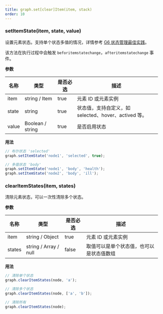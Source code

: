 ```yaml
---
title: graph.set[clear]Item(item, stack)
order: 10
---
```


### setItemState(item, state, value)

设置元素状态。支持单个状态多值的情况，详情参考 [G6 状态管理最佳实践](/zh/docs/manual/middle/states/state-new)。

该方法在执行过程中会触发 `beforitemstatechange`，`afteritemstatechange` 事件。

**参数**

| 名称  | 类型             | 是否必选 | 描述                                                 |
| ----- | ---------------- | -------- | ---------------------------------------------------- |
| item  | string / Item    | true     | 元素 ID 或元素实例                                   |
| state | string           | true     | 状态值，支持自定义，如 selected、hover、actived 等。 |
| value | Boolean / string | true     | 是否启用状态                                         |

**用法**

```javascript
// 布尔状态 'selected'
graph.setItemState('node1', 'selected', true);

// 多值状态 'body'
graph.setItemState('node1', 'body', 'health');
graph.setItemState('node2', 'body', 'ill');
```

### clearItemStates(item, states)

清除元素状态，可以一次性清除多个状态。

**参数**

| 名称   | 类型                  | 是否必选 | 描述                                     |
| ------ | --------------------- | -------- | ---------------------------------------- |
| item   | string / Object       | true     | 元素 ID 或元素实例                       |
| states | string / Array / null | false    | 取值可以是单个状态值，也可以是状态值数组 |

**用法**

```javascript
// 清除单个状态
graph.clearItemStates(node, 'a');

// 清除多个状态
graph.clearItemStates(node, ['a', 'b']);

// 清除所有
graph.clearItemStates(node);
```
